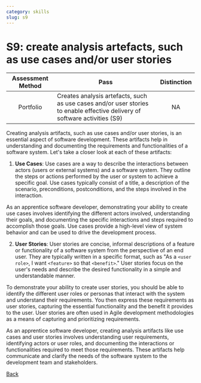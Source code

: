 ```yaml
---
category: skills
slug: s9
---
```


# S9: create analysis artefacts, such as use cases and/or user stories

<!-- prettier-ignore -->
| Assessment Method | Pass | Distinction |
| :---: | --- | :---: |
| Portfolio | Creates analysis artefacts, such as use cases and/or user stories to enable effective delivery of software activities (S9) | NA |

Creating analysis artifacts, such as use cases and/or user stories, is an
essential aspect of software development. These artifacts help in understanding
and documenting the requirements and functionalities of a software system. Let's
take a closer look at each of these artifacts:

1. **Use Cases**: Use cases are a way to describe the interactions between
   actors (users or external systems) and a software system. They outline the
   steps or actions performed by the user or system to achieve a specific goal.
   Use cases typically consist of a title, a description of the scenario,
   preconditions, postconditions, and the steps involved in the interaction.

As an apprentice software developer, demonstrating your ability to create use
cases involves identifying the different actors involved, understanding their
goals, and documenting the specific interactions and steps required to
accomplish those goals. Use cases provide a high-level view of system behavior
and can be used to drive the development process.

2. **User Stories**: User stories are concise, informal descriptions of a
   feature or functionality of a software system from the perspective of an end
   user. They are typically written in a specific format, such as "As a
   `<user role>`, I want `<feature>` so that `<benefit>`." User stories focus on
   the user's needs and describe the desired functionality in a simple and
   understandable manner.

To demonstrate your ability to create user stories, you should be able to
identify the different user roles or personas that interact with the system and
understand their requirements. You then express these requirements as user
stories, capturing the essential functionality and the benefit it provides to
the user. User stories are often used in Agile development methodologies as a
means of capturing and prioritizing requirements.

As an apprentice software developer, creating analysis artifacts like use cases
and user stories involves understanding user requirements, identifying actors or
user roles, and documenting the interactions or functionalities required to meet
those requirements. These artifacts help communicate and clarify the needs of
the software system to the development team and stakeholders.

[Back](../README.md)
